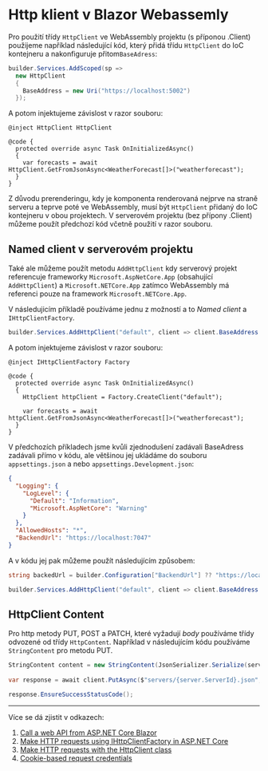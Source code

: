 # Http klient v Blazor Webassemly

Pro použití třídy ```HttpClient``` ve WebAssembly projektu (s příponou .Client) použijeme například následující kód, který přidá třídu ```HttpClient``` do IoC kontejneru a nakonfiguruje přitom```BaseAdress```:

```csharp
builder.Services.AddScoped(sp =>
  new HttpClient
  {
    BaseAddress = new Uri("https://localhost:5002")
  });
```
A potom injektujeme závislost v razor souboru:

```razor
@inject HttpClient HttpClient

@code {
  protected override async Task OnInitializedAsync()
  {
    var forecasts = await HttpClient.GetFromJsonAsync<WeatherForecast[]>("weatherforecast");
  }
}
```

Z důvodu prerenderingu, kdy je komponenta renderovaná nejprve na straně serveru a teprve poté ve WebAssembly, musí být ```HttpClient``` přidaný do IoC kontejneru v obou projektech. V serverovém projektu (bez přípony .Client) můžeme použít předchozí kód včetně použití v razor souboru.

## Named client v serverovém projektu

Také ale můžeme použít metodu ```AddHttpClient``` kdy serverový projekt referencuje frameworky ```Microsoft.AspNetCore.App``` (obsahující ```AddHttpClient```) a ```Microsoft.NETCore.App``` zatímco WebAssembly má referenci pouze na framework ```Microsoft.NETCore.App```.

V následujicím příkladě používáme jednu z možností a to *Named client* a ```IHttpClientFactory```.

```csharp
builder.Services.AddHttpClient("default", client => client.BaseAddress = new Uri("https://localhost:7047"));
```

A potom injektujeme závislost v razor souboru:

```razor
@inject IHttpClientFactory Factory

@code {
  protected override async Task OnInitializedAsync()
  {
    HttpClient httpClient = Factory.CreateClient("default");

    var forecasts = await httpClient.GetFromJsonAsync<WeatherForecast[]>("weatherforecast");
  }
}
```
V předchozích příkladech jsme kvůli zjednodušení zadávali BaseAdress zadávali přímo v kódu, ale většinou jej ukládáme do souboru ```appsettings.json``` a nebo ```appsettings.Development.json```:

```json
{
  "Logging": {
    "LogLevel": {
      "Default": "Information",
      "Microsoft.AspNetCore": "Warning"
    }
  },
  "AllowedHosts": "*",
  "BackendUrl": "https://localhost:7047"
}
```

A v kódu jej pak můžeme použít následujícím způsobem:

```csharp
string backedUrl = builder.Configuration["BackendUrl"] ?? "https://localhost:7047";

builder.Services.AddHttpClient("default", client => client.BaseAddress = new Uri(backedUrl));
```

## HttpClient Content

Pro http metody PUT, POST a PATCH, které vyžadují *body* používáme třídy odvozené od třídy ```HttpContent```. Například v následujícím kódu používáme ```StringContent``` pro metodu PUT.

```csharp
StringContent content = new StringContent(JsonSerializer.Serialize(server), Encoding.UTF8, "application/json");
            
var response = await client.PutAsync($"servers/{server.ServerId}.json", content);

response.EnsureSuccessStatusCode();
```

---
Více se dá zjistit v odkazech:

1. [Call a web API from ASP.NET Core Blazor](https://learn.microsoft.com/en-us/aspnet/core/blazor/call-web-api?view=aspnetcore-8.0)
2. [Make HTTP requests using IHttpClientFactory in ASP.NET Core](https://learn.microsoft.com/en-us/aspnet/core/fundamentals/http-requests?view=aspnetcore-8.0)
3. [Make HTTP requests with the HttpClient class](https://learn.microsoft.com/en-us/dotnet/fundamentals/networking/http/httpclient#make-an-http-request)
4. [Cookie-based request credentials](https://learn.microsoft.com/en-us/aspnet/core/blazor/call-web-api?view=aspnetcore-9.0&pivots=webassembly#cookie-based-request-credentials)